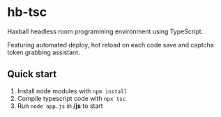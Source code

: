 # hb-tsc

Haxball headless room programming environment using TypeScript.

Featuring automated deploy, hot reload on each code save and captcha token grabbing assistant.

## Quick start
1. Install node modules with ```npm install```
2. Compile typescript code with ```npx tsc```
3. Run ```node app.js``` in **/js** to start
